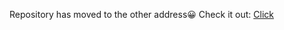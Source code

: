 Repository has moved to the other address😀
Сheck it out:
[Click](https://github.com/serchg0george/TeamSphere)
